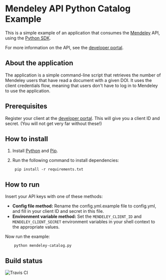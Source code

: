 # Mendeley API Python Catalog Example #

This is a simple example of an application that consumes the [Mendeley](http://www.mendeley.com) API, using the [Python SDK](http://mendeley-python.readthedocs.org/).

For more information on the API, see the [developer portal](http://dev.mendeley.com).

## About the application ##

The application is a simple command-line script that retrieves the number of Mendeley users that have read a document with a given DOI.  It uses the client credentials flow, meaning that users don't have to log in to Mendeley to use the application.

## Prerequisites ##

Register your client at the [developer portal](http://dev.mendeley.com).  This will give you a client ID and secret. (You will not get very far without these!)

## How to install ##

1. Install [Python](https://www.python.org/) and [Pip](https://pip.pypa.io/en/latest/).
2. Run the following command to install dependencies:

        pip install -r requirements.txt

## How to run ##

Insert your API keys with one of these methods:

- **Config file method:** Rename the config.yml.example file to config.yml, and fill in your client ID and secret in this file.
- **Environment variable method:** Set the `MENDELEY_CLIENT_ID` and `MENDELEY_CLIENT_SECRET` environment variables in your shell context to the appropriate values.

Now run the example:

		python mendeley-catalog.py

## Build status ##

![Travis CI](https://travis-ci.org/Mendeley/mendeley-api-python-catalog-example.svg?branch=master)
